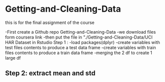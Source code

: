 # Getting-and-Cleaning-Data
this is for the final assignment of the course

-First create a Github repo Getting-and-Cleaning-Data
-we download files form coursera link 
-then put the file in "./Getting-and-Cleaning-Data/UCI HAR Dataset in Rstudio
Step 1 :
-load packages(dplyr)
-create variables with test files contents to produce a  test data frame
-create variables with train files contents to produce a train data frame
-merging the 2 df to create 1 large df

Step 2: extract mean and std
-
